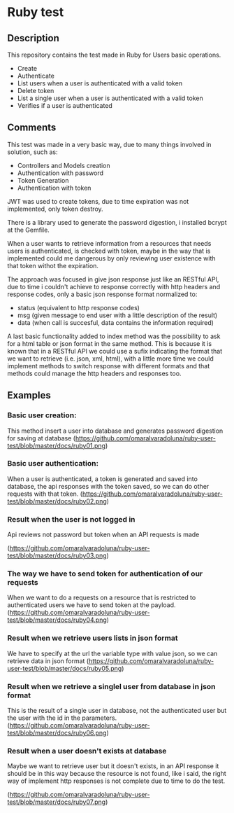 # Ruby test

## Description

This repository contains the test made in Ruby for Users basic operations.

- Create
- Authenticate
- List users when a user is authenticated with a valid token
- Delete token
- List a single user when a user is authenticated with a valid token
- Verifies if a user is authenticated

## Comments

This test was made in a very basic way, due to many things involved in solution, such as:
- Controllers and Models creation
- Authentication with password
- Token Generation
- Authentication with token

JWT was used to create tokens, due to time expiration was not implemented, only token destroy.

There is a library used to generate the password digestion, i installed bcrypt at the Gemfile.

When a user wants to retrieve information from a resources that needs users is authenticated, is checked with token, maybe in the way that is implemented could me dangerous by only reviewing user existence with that token withot the expiration. 

The approach was focused in give json response just like an RESTful API, due to time i couldn't achieve to response correctly with http headers and response codes, only a basic json response format normalized to:

- status (equivalent to http response codes)
- msg (given message to end user with a little description of the result)
- data (when call is succesful, data contains the information required)

A last basic functionality added to index method was the possibility to ask for a html table or json format in the same method. This is because it is known that in a RESTful API we could use a sufix indicating the format that we want to retrieve (i.e. json, xml, html), with a little more time we could implement methods to switch response with different formats and that methods could manage the http headers and responses too.

## Examples

### Basic user creation:

This method insert a user into database and generates password digestion for saving at database
(https://github.com/omaralvaradoluna/ruby-user-test/blob/master/docs/ruby01.png)

### Basic user authentication:

When a user is authenticated, a token is generated and saved into database, the api responses with the token saved, so we can do other requests with that token.
(https://github.com/omaralvaradoluna/ruby-user-test/blob/master/docs/ruby02.png)


### Result when the user is not logged in

Api reviews not password but token when an API requests is made

(https://github.com/omaralvaradoluna/ruby-user-test/blob/master/docs/ruby03.png)

### The way we have to send token for authentication of our requests

When we want to do a requests on a resource that is restricted to authenticated users we have to send token at the payload.
(https://github.com/omaralvaradoluna/ruby-user-test/blob/master/docs/ruby04.png)

### Result when we retrieve users lists in json format
We have to specify at the url the variable type with value json, so we can retrieve data in json format
(https://github.com/omaralvaradoluna/ruby-user-test/blob/master/docs/ruby05.png)


### Result when we retrieve a singlel user from database in json format

This is the result of a single user in database, not the authenticated user but the user with the id in the parameters.
(https://github.com/omaralvaradoluna/ruby-user-test/blob/master/docs/ruby06.png)


### Result when a user doesn't exists at database

Maybe we want to retrieve user but it doesn't exists, in an API response it should be in this way because the resource is not found, like i said, the right way of implement http responses is not complete due to time to do the test.

(https://github.com/omaralvaradoluna/ruby-user-test/blob/master/docs/ruby07.png)
